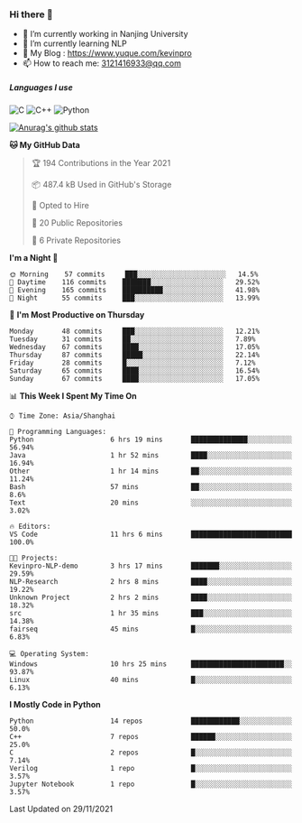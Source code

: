 ### Hi there 👋

- 🔭 I’m currently working in Nanjing University
- 🌱 I’m currently learning NLP
- 👯 My Blog : https://www.yuque.com/kevinpro
- 📫 How to reach me: 3121416933@qq.com

##### Languages I use
![C](https://img.shields.io/badge/-C-000000?style=flat&logo=c)
![C++](https://img.shields.io/badge/-C++-000000?style=flat&logo=c%2B%2B)
![Python](https://img.shields.io/badge/-Python-000000?style=flat&logo=python)

[![Anurag's github stats](https://github-readme-stats.vercel.app/api?username=Ricardokevins)](https://github.com/anuraghazra/github-readme-stats)

<!--START_SECTION:waka-->
**🐱 My GitHub Data** 

> 🏆 194 Contributions in the Year 2021
 > 
> 📦 487.4 kB Used in GitHub's Storage 
 > 
> 💼 Opted to Hire
 > 
> 📜 20 Public Repositories 
 > 
> 🔑 6 Private Repositories  
 > 
**I'm a Night 🦉** 

```text
🌞 Morning    57 commits     ███░░░░░░░░░░░░░░░░░░░░░░   14.5% 
🌆 Daytime    116 commits    ███████░░░░░░░░░░░░░░░░░░   29.52% 
🌃 Evening    165 commits    ██████████░░░░░░░░░░░░░░░   41.98% 
🌙 Night      55 commits     ███░░░░░░░░░░░░░░░░░░░░░░   13.99%

```
📅 **I'm Most Productive on Thursday** 

```text
Monday       48 commits     ███░░░░░░░░░░░░░░░░░░░░░░   12.21% 
Tuesday      31 commits     ██░░░░░░░░░░░░░░░░░░░░░░░   7.89% 
Wednesday    67 commits     ████░░░░░░░░░░░░░░░░░░░░░   17.05% 
Thursday     87 commits     █████░░░░░░░░░░░░░░░░░░░░   22.14% 
Friday       28 commits     █░░░░░░░░░░░░░░░░░░░░░░░░   7.12% 
Saturday     65 commits     ████░░░░░░░░░░░░░░░░░░░░░   16.54% 
Sunday       67 commits     ████░░░░░░░░░░░░░░░░░░░░░   17.05%

```


📊 **This Week I Spent My Time On** 

```text
⌚︎ Time Zone: Asia/Shanghai

💬 Programming Languages: 
Python                   6 hrs 19 mins       ██████████████░░░░░░░░░░░   56.94% 
Java                     1 hr 52 mins        ████░░░░░░░░░░░░░░░░░░░░░   16.94% 
Other                    1 hr 14 mins        ██░░░░░░░░░░░░░░░░░░░░░░░   11.24% 
Bash                     57 mins             ██░░░░░░░░░░░░░░░░░░░░░░░   8.6% 
Text                     20 mins             ░░░░░░░░░░░░░░░░░░░░░░░░░   3.02%

🔥 Editors: 
VS Code                  11 hrs 6 mins       █████████████████████████   100.0%

🐱‍💻 Projects: 
Kevinpro-NLP-demo        3 hrs 17 mins       ███████░░░░░░░░░░░░░░░░░░   29.59% 
NLP-Research             2 hrs 8 mins        ████░░░░░░░░░░░░░░░░░░░░░   19.22% 
Unknown Project          2 hrs 2 mins        ████░░░░░░░░░░░░░░░░░░░░░   18.32% 
src                      1 hr 35 mins        ███░░░░░░░░░░░░░░░░░░░░░░   14.38% 
fairseq                  45 mins             █░░░░░░░░░░░░░░░░░░░░░░░░   6.83%

💻 Operating System: 
Windows                  10 hrs 25 mins      ███████████████████████░░   93.87% 
Linux                    40 mins             █░░░░░░░░░░░░░░░░░░░░░░░░   6.13%

```

**I Mostly Code in Python** 

```text
Python                   14 repos            ████████████░░░░░░░░░░░░░   50.0% 
C++                      7 repos             ██████░░░░░░░░░░░░░░░░░░░   25.0% 
C                        2 repos             █░░░░░░░░░░░░░░░░░░░░░░░░   7.14% 
Verilog                  1 repo              █░░░░░░░░░░░░░░░░░░░░░░░░   3.57% 
Jupyter Notebook         1 repo              █░░░░░░░░░░░░░░░░░░░░░░░░   3.57%

```



 Last Updated on 29/11/2021
<!--END_SECTION:waka-->
